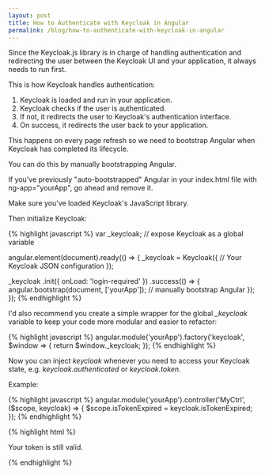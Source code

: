 ```yaml
---
layout: post
title: How to Authenticate with Keycloak in Angular
permalink: /blog/how-to-authenticate-with-keycloak-in-angular
---
```


Since the Keycloak.js library is in charge of handling authentication and
redirecting the user between the Keycloak UI and your application, it always
needs to run first.

This is how Keycloak handles authentication:

1. Keycloak is loaded and run in your application.
2. Keycloak checks if the user is authenticated.
3. If not, it redirects the user to Keycloak's authentication interface.
4. On success, it redirects the user back to your application.

This happens on every page refresh so we need to bootstrap Angular when
Keycloak has completed its lifecycle.

You can do this by manually bootstrapping Angular.

If you've previously "auto-bootstrapped" Angular in your index.html file with
ng-app="yourApp", go ahead and remove it.

Make sure you've loaded Keycloak's JavaScript library.

Then initialize Keycloak:

{% highlight javascript %}
var _keycloak; // expose Keycloak as a global variable

angular.element(document).ready(() => {
  _keycloak = Keycloak({
    // Your Keycloak JSON configuration
  });

  _keycloak
    .init({
      onLoad: 'login-required'
    })
    .success(() => {
      angular.bootstrap(document, ['yourApp']); // manually bootstrap Angular
    });
});
{% endhighlight %}

I'd also recommend you create a simple wrapper for the global *_keycloak*
variable to keep your code more modular and easier to refactor:

{% highlight javascript %}
angular.module('yourApp').factory('keycloak', $window => {
  return $window._keycloak;
});
{% endhighlight %}

Now you can inject *keycloak* whenever you need to access your Keycloak state,
e.g. *keycloak.authenticated* or *keycloak.token*.

Example:

{% highlight javascript %}
angular.module('yourApp').controller('MyCtrl', ($scope, keycloak) => {
  $scope.isTokenExpired = keycloak.isTokenExpired;
});
{% endhighlight %}

{% highlight html %}
<div ng-controller="MyCtrl">
  <p ng-show="!isTokenExpired()">Your token is still valid.</p>
</div>
{% endhighlight %}
